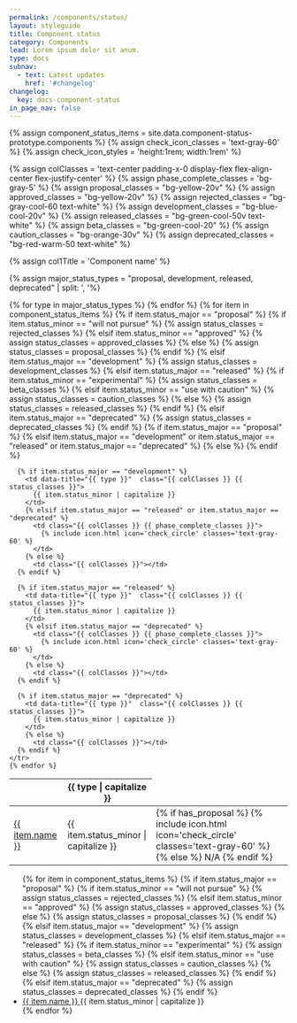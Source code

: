 ```yaml
---
permalink: /components/status/
layout: styleguide
title: Component status
category: Components
lead: Lorem ipsum dolor sit anum.
type: docs
subnav:
  - text: Latest updates
    href: '#changelog'
changelog:
  key: docs-component-status
in_page_nav: false
---
```


<style>
  .text-white a,
  .text-white a:visited {
    color: white
  }

  .text-ink a,
  .text-ink  a:visited {
    color: #1b1b1b
  }
</style>

{% assign component_status_items = site.data.component-status-prototype.components %}
{% assign check_icon_classes = 'text-gray-60' %}
{% assign check_icon_styles = 'height:1rem; width:1rem' %}

{% assign colClasses = 'text-center padding-x-0 display-flex flex-align-center flex-justify-center' %}
{% assign phase_complete_classes = 'bg-gray-5' %}
{% assign proposal_classes = "bg-yellow-20v" %}
{% assign approved_classes = "bg-yellow-20v" %}
{% assign rejected_classes = "bg-gray-cool-60 text-white" %}
{% assign development_classes = "bg-blue-cool-20v" %}
{% assign released_classes = "bg-green-cool-50v text-white" %}
{% assign beta_classes = "bg-green-cool-20" %}
{% assign caution_classes = "bg-orange-30v" %}
{% assign deprecated_classes = "bg-red-warm-50 text-white" %}

{% assign col1Title = 'Component name' %}

{% assign major_status_types = "proposal, development, released, deprecated" | split: ', '%}

<table class=" site-table-responsive site-table-simple maxw-tablet-lg display-none tablet:display-table">
  <thead class="text-bold">
    <tr>
      <th scope="col" class="{{ colClasses }} bg-white">
      </th>
      {% for type in major_status_types %}
          <th scope="col" class="{{ colClasses }} bg-white">
            {{ type | capitalize }}
          </th>
      {% endfor %}
    </tr>
  </thead>
  <tbody class="font-lang-3xs">
    {% for item in component_status_items %}
      {% if item.status_major == "proposal" %}
        {% if item.status_minor == "will not pursue" %}
          {% assign status_classes = rejected_classes %}
          {% elsif item.status_minor == "approved" %}
            {% assign status_classes = approved_classes %}
          {% else %}
            {% assign status_classes = proposal_classes %}
        {% endif %}
      {% elsif item.status_major == "development" %}
        {% assign status_classes = development_classes %}
      {% elsif item.status_major == "released" %}
        {% if item.status_minor == "experimental" %}
          {% assign status_classes = beta_classes %}
          {% elsif item.status_minor == "use with caution" %}
            {% assign status_classes = caution_classes %}
          {% else %}
            {% assign status_classes = released_classes %}
        {% endif %}
      {% elsif item.status_major == "deprecated" %}
        {% assign status_classes = deprecated_classes %}
      {% endif %}
    <tr class="border-05 border-white">
      <td data-title="{{ col1Title }}" class="text-bold">
        <a href="{{ item.url }}">
          {{ item.name }}
        </a>
      </td>
      {% if item.status_major == "proposal" %}
        <td data-title="{{ item.status_major }}"  class="{{ colClasses }} {{ status_classes }}">
          {{ item.status_minor | capitalize }}
        </td>
        {% elsif item.status_major == "development" or item.status_major == "released" or item.status_major == "deprecated" %}
          <td class="{{ colClasses }} {{ phase_complete_classes }}">
            {% if has_proposal %}
              {% include icon.html icon='check_circle' classes='text-gray-60' %}
            {% else %}
              N/A
            {% endif %}
          </td>
        {% else %}
          <td class="{{ colClasses }}"></td>
      {% endif %}

      {% if item.status_major == "development" %}
        <td data-title="{{ type }}"  class="{{ colClasses }} {{ status_classes }}">
          {{ item.status_minor | capitalize }}
        </td>
        {% elsif item.status_major == "released" or item.status_major == "deprecated" %}
          <td class="{{ colClasses }} {{ phase_complete_classes }}">
            {% include icon.html icon='check_circle' classes='text-gray-60' %}
          </td>
        {% else %}
          <td class="{{ colClasses }}"></td>
      {% endif %}

      {% if item.status_major == "released" %}
        <td data-title="{{ type }}"  class="{{ colClasses }} {{ status_classes }}">
          {{ item.status_minor | capitalize }}
        </td>
        {% elsif item.status_major == "deprecated" %}
          <td class="{{ colClasses }} {{ phase_complete_classes }}">
            {% include icon.html icon='check_circle' classes='text-gray-60' %}
          </td>
        {% else %}
          <td class="{{ colClasses }}"></td>
      {% endif %}

      {% if item.status_major == "deprecated" %}
        <td data-title="{{ type }}"  class="{{ colClasses }} {{ status_classes }}">
          {{ item.status_minor | capitalize }}
        </td>
        {% else %}
          <td class="{{ colClasses }}"></td>
      {% endif %}
    </tr>
    {% endfor %}
  </tbody>
</table>

<ul class="tablet:display-none add-list-reset font-lang-2xs mobile-lg:font-lang-xs">
  {% for item in component_status_items %}
    {% if item.status_major == "proposal" %}
      {% if item.status_minor == "will not pursue" %}
        {% assign status_classes = rejected_classes %}
        {% elsif item.status_minor == "approved" %}
          {% assign status_classes = approved_classes %}
        {% else %}
          {% assign status_classes = proposal_classes %}
      {% endif %}
    {% elsif item.status_major == "development" %}
      {% assign status_classes = development_classes %}
    {% elsif item.status_major == "released" %}
      {% if item.status_minor == "experimental" %}
        {% assign status_classes = beta_classes %}
        {% elsif item.status_minor == "use with caution" %}
          {% assign status_classes = caution_classes %}
        {% else %}
          {% assign status_classes = released_classes %}
      {% endif %}
    {% elsif item.status_major == "deprecated" %}
      {% assign status_classes = deprecated_classes %}
    {% endif %}
    <li class="display-flex flex-align-center">
      <a href="{{ item.url }}">
        {{ item.name }}
      </a>
      <span class="usa-tag {{ status_classes }}">{{ item.status_minor | capitalize }}</span>
    </li>
  {% endfor %}
</ul>

